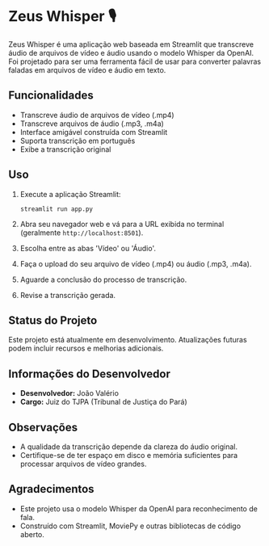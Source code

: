 # Zeus Whisper 🎙️

Zeus Whisper é uma aplicação web baseada em Streamlit que transcreve áudio de arquivos de vídeo e áudio usando o modelo Whisper da OpenAI. Foi projetado para ser uma ferramenta fácil de usar para converter palavras faladas em arquivos de vídeo e áudio em texto.

## Funcionalidades

- Transcreve áudio de arquivos de vídeo (.mp4)
- Transcreve arquivos de áudio (.mp3, .m4a)
- Interface amigável construída com Streamlit
- Suporta transcrição em português
- Exibe a transcrição original

## Uso

1. Execute a aplicação Streamlit:
   ```
   streamlit run app.py
   ```

2. Abra seu navegador web e vá para a URL exibida no terminal (geralmente `http://localhost:8501`).

3. Escolha entre as abas 'Vídeo' ou 'Áudio'.

4. Faça o upload do seu arquivo de vídeo (.mp4) ou áudio (.mp3, .m4a).

5. Aguarde a conclusão do processo de transcrição.

6. Revise a transcrição gerada.

## Status do Projeto

Este projeto está atualmente em desenvolvimento. Atualizações futuras podem incluir recursos e melhorias adicionais.

## Informações do Desenvolvedor

- **Desenvolvedor:** João Valério
- **Cargo:** Juiz do TJPA (Tribunal de Justiça do Pará)

## Observações

- A qualidade da transcrição depende da clareza do áudio original.
- Certifique-se de ter espaço em disco e memória suficientes para processar arquivos de vídeo grandes.

## Agradecimentos

- Este projeto usa o modelo Whisper da OpenAI para reconhecimento de fala.
- Construído com Streamlit, MoviePy e outras bibliotecas de código aberto.